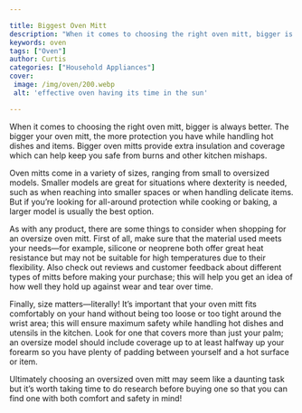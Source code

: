 ```yaml
---

title: Biggest Oven Mitt
description: "When it comes to choosing the right oven mitt, bigger is always better. The bigger your oven mitt, the more protection you have wh...find out now"
keywords: oven
tags: ["Oven"]
author: Curtis
categories: ["Household Appliances"]
cover: 
 image: /img/oven/200.webp
 alt: 'effective oven having its time in the sun'

---
```


When it comes to choosing the right oven mitt, bigger is always better. The bigger your oven mitt, the more protection you have while handling hot dishes and items. Bigger oven mitts provide extra insulation and coverage which can help keep you safe from burns and other kitchen mishaps.

Oven mitts come in a variety of sizes, ranging from small to oversized models. Smaller models are great for situations where dexterity is needed, such as when reaching into smaller spaces or when handling delicate items. But if you’re looking for all-around protection while cooking or baking, a larger model is usually the best option. 

As with any product, there are some things to consider when shopping for an oversize oven mitt. First of all, make sure that the material used meets your needs—for example, silicone or neoprene both offer great heat resistance but may not be suitable for high temperatures due to their flexibility. Also check out reviews and customer feedback about different types of mitts before making your purchase; this will help you get an idea of how well they hold up against wear and tear over time. 

Finally, size matters—literally! It’s important that your oven mitt fits comfortably on your hand without being too loose or too tight around the wrist area; this will ensure maximum safety while handling hot dishes and utensils in the kitchen. Look for one that covers more than just your palm; an oversize model should include coverage up to at least halfway up your forearm so you have plenty of padding between yourself and a hot surface or item. 

Ultimately choosing an oversized oven mitt may seem like a daunting task but it’s worth taking time to do research before buying one so that you can find one with both comfort and safety in mind!
